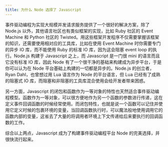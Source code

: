 ```yaml
---
title: 为什么 Node 选择了 Javascript
---
```


事件驱动编程为实现大规模并发请求服务提供了一个很好的解决方案，除了 Node.js 以外，其他语言社区也有类似框架的实现，比如 Ruby 社区的 Event Machine 和 Python 社区的 Twisted。用这些框架开发程序不仅需要掌握该框架的知识，还需要使用相对应的工具库，比如在使用 Event Machine 时你需要专门的异步 IO 库，而不能使用 Ruby 的标准 IO 库，因为这会阻塞 event loop 的执行。Node.js 构建于 Javascript 之上，而 Javascript 是一门很 mini 的语言而且它没有标准 IO 库，因此 Node 有了一个很干净的基础来构建成为异步平台，于是你可以认为在 Node 平台基础上构建的一切都是异步的。Node.js 的创立者，Ryan Dahl，也曾想过用 Lua 语言作为 Node 的平台语言，但 Lua 已经有了成熟的阻塞式 IO 库，而阻塞和非阻塞的工具库混合使用会给开发者带来困惑。

另一方面，Javascript 的闭包和函数作为一等对象的特性也天然适合事件驱动编程模型。函数作为一等对象，可以很方便地作为另一个函数的参数进行传递，这在定义事件回调函数的时候经常使用。而闭包特性，也就是说一个函数可以记住并使用它定义时候的包裹环境的变量，当回调函数执行时，可以魔法般地使用调用它的函数内部的变量，这省去了大量的将调用者环境上下文传递给后来要执行的回调函数的工作。

综合以上两点，Javascript 成为了构建事件驱动编程平台 Node 的完美选择，并很快流行起来。
